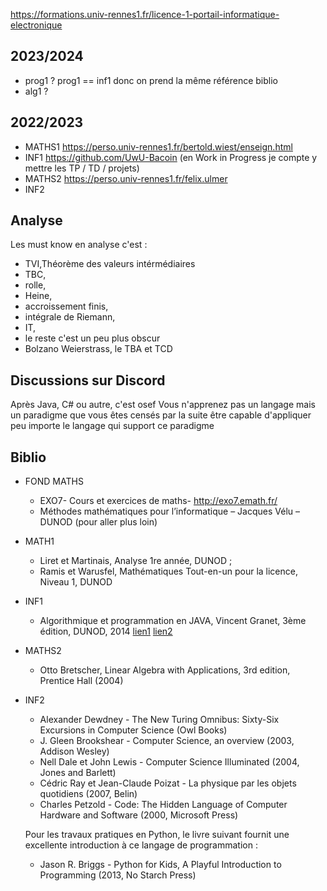 https://formations.univ-rennes1.fr/licence-1-portail-informatique-electronique

## 2023/2024

* prog1 ? prog1 == inf1 donc on prend la même référence biblio
* alg1 ?

## 2022/2023

- MATHS1 https://perso.univ-rennes1.fr/bertold.wiest/enseign.html
- INF1 https://github.com/UwU-Bacoin (en Work in Progress je compte y mettre les TP / TD / projets)
- MATHS2 https://perso.univ-rennes1.fr/felix.ulmer
- INF2

## Analyse

Les must know en analyse c'est :

- TVI,Théorème des valeurs intérmédiaires
- TBC, 
- rolle, 
- Heine, 
- accroissement finis, 
- intégrale de Riemann, 
- IT, 
- le reste c'est un peu plus obscur
- Bolzano Weierstrass, le TBA et TCD

## Discussions sur Discord

Après Java, C# ou autre, c'est osef
Vous n'apprenez pas un langage mais un paradigme que vous êtes censés par la suite être capable d'appliquer peu importe le langage qui support ce paradigme

## Biblio

- FOND MATHS
  - EXO7- Cours et exercices de maths- http://exo7.emath.fr/
  - Méthodes mathématiques pour l’informatique – Jacques Vélu – DUNOD (pour aller plus loin)

- MATH1
  - Liret et Martinais, Analyse 1re année, DUNOD ;
  - Ramis et Warusfel, Mathématiques Tout-en-un pour la licence, Niveau 1, DUNOD

- INF1
  - Algorithmique et programmation en JAVA, Vincent Granet, 3ème édition, DUNOD, 2014 [lien1](http://users.polytech.unice.fr/~vg/) [lien2](https://docplayer.fr/13058197-Algorithmique-et-programmation-en-java.html)

- MATHS2
  - Otto Bretscher, Linear Algebra with Applications, 3rd edition, Prentice Hall (2004)

- INF2

  - Alexander Dewdney - The New Turing Omnibus: Sixty-Six Excursions in Computer Science (Owl Books)
  - J. Gleen Brookshear - Computer Science, an overview (2003, Addison Wesley)
  - Nell Dale et John Lewis - Computer Science Illuminated (2004, Jones and Barlett)
  - Cédric Ray et Jean-Claude Poizat - La physique par les objets quotidiens (2007, Belin)
  - Charles Petzold - Code: The Hidden Language of Computer Hardware and Software (2000, Microsoft Press)

  Pour les travaux pratiques en Python, le livre suivant fournit une excellente introduction à ce langage de programmation :

  - Jason R. Briggs - Python for Kids, A Playful Introduction to Programming (2013, No Starch Press)
